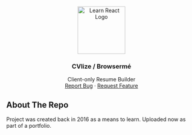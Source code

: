 <!-- PROJECT LOGO -->
<br />
<p align="center">
  <a href="https://github.com/d-g-ivanov/tableFilthor">
    <img src="https://github.com/d-g-ivanov/learn-react/blob/main/img/cvlize.png" alt="Learn React Logo" width="126">
  </a>

  <h3 align="center">CVlize / Browsermé</h3>

  <p align="center">
    Client-only Resume Builder
    <br />
    <a href="https://github.com/d-g-ivanov/learn-react/issues">Report Bug</a>
    ·
    <a href="https://github.com/d-g-ivanov/learn-react/issues">Request Feature</a>
  </p>
</p>

<!-- ABOUT THE Repo -->
## About The Repo

Project was created back in 2016 as a means to learn. Uploaded now as part of a portfolio.
